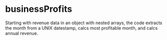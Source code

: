 # businessProfits
Starting with revenue data in an object with nested arrays, 
the code extracts the month from a UNIX datestamp,
calcs most profitable month, and
calcs annual revenue.
